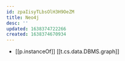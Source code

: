 ```yaml
---
id: zpaIisyTLbsOlH3H9OeZM
title: Neo4j
desc: ''
updated: 1638374722266
created: 1638374670934
---
```



- [[p.instanceOf]] [[t.cs.data.DBMS.graph]]

